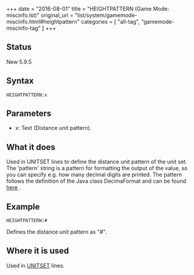 +++
date = "2016-08-01"
title = "HEIGHTPATTERN (Game Mode: miscinfo.lst)"
original_url = "list/system/gamemode-miscinfo.html#heightpattern"
categories = [ "all-tag", "gamemode-miscinfo-tag" ]
+++

## Status

New 5.9.5

## Syntax

`HEIGHTPATTERN:x`

## Parameters

-   x: Text (Distance unit pattern).



What it does
------------

Used in UNITSET lines to define the distance unit pattern of the unit
set. The 'pattern' string is a pattern for formatting the output of the
value, so you can specify e.g. how many decimal digits are printed. The
pattern follows the definition of the Java class DecimaFormat and can be
found
[here](http://java.sun.com/j2se/1.3/docs/api/java/text/DecimalFormat.html)
.

Example
-------

`HEIGHTPATTERN:#`

Defines the distance unit pattern as "\#".

Where it is used
----------------

Used in [UNITSET](/list/system/gamemode-miscinfo/unitset.html) lines.

